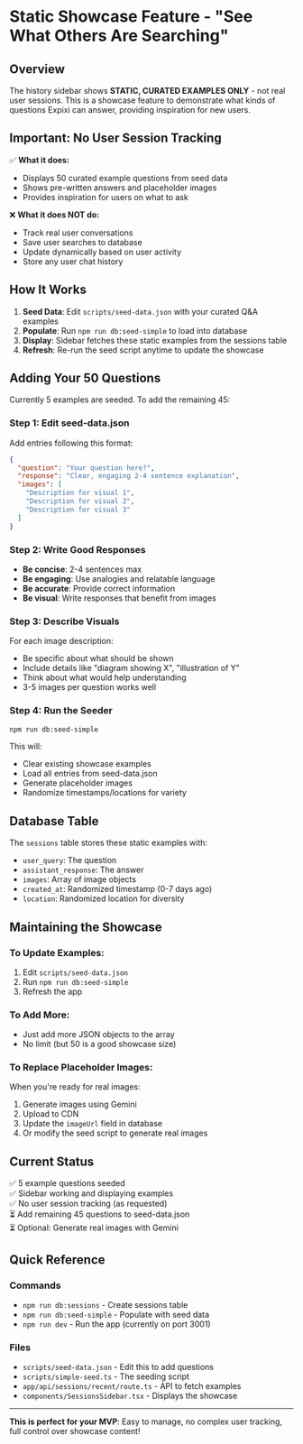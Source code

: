 # Static Showcase Feature - "See What Others Are Searching"

## Overview

The history sidebar shows **STATIC, CURATED EXAMPLES ONLY** - not real user sessions. This is a showcase feature to demonstrate what kinds of questions Expixi can answer, providing inspiration for new users.

## Important: No User Session Tracking

✅ **What it does:**
- Displays 50 curated example questions from seed data
- Shows pre-written answers and placeholder images
- Provides inspiration for users on what to ask

❌ **What it does NOT do:**
- Track real user conversations
- Save user searches to database
- Update dynamically based on user activity
- Store any user chat history

## How It Works

1. **Seed Data**: Edit `scripts/seed-data.json` with your curated Q&A examples
2. **Populate**: Run `npm run db:seed-simple` to load into database
3. **Display**: Sidebar fetches these static examples from the sessions table
4. **Refresh**: Re-run the seed script anytime to update the showcase

## Adding Your 50 Questions

Currently 5 examples are seeded. To add the remaining 45:

### Step 1: Edit seed-data.json

Add entries following this format:

```json
{
  "question": "Your question here?",
  "response": "Clear, engaging 2-4 sentence explanation",
  "images": [
    "Description for visual 1",
    "Description for visual 2",  
    "Description for visual 3"
  ]
}
```

### Step 2: Write Good Responses

- **Be concise**: 2-4 sentences max
- **Be engaging**: Use analogies and relatable language
- **Be accurate**: Provide correct information
- **Be visual**: Write responses that benefit from images

### Step 3: Describe Visuals

For each image description:
- Be specific about what should be shown
- Include details like "diagram showing X", "illustration of Y"
- Think about what would help understanding
- 3-5 images per question works well

### Step 4: Run the Seeder

```bash
npm run db:seed-simple
```

This will:
- Clear existing showcase examples
- Load all entries from seed-data.json
- Generate placeholder images
- Randomize timestamps/locations for variety

## Database Table

The `sessions` table stores these static examples with:
- `user_query`: The question
- `assistant_response`: The answer
- `images`: Array of image objects
- `created_at`: Randomized timestamp (0-7 days ago)
- `location`: Randomized location for diversity

## Maintaining the Showcase

### To Update Examples:
1. Edit `scripts/seed-data.json`
2. Run `npm run db:seed-simple`
3. Refresh the app

### To Add More:
- Just add more JSON objects to the array
- No limit (but 50 is a good showcase size)

### To Replace Placeholder Images:
When you're ready for real images:
1. Generate images using Gemini
2. Upload to CDN
3. Update the `imageUrl` field in database
4. Or modify the seed script to generate real images

## Current Status

✅ 5 example questions seeded  
✅ Sidebar working and displaying examples  
✅ No user session tracking (as requested)  
⏳ Add remaining 45 questions to seed-data.json  
⏳ Optional: Generate real images with Gemini  

## Quick Reference

### Commands
- `npm run db:sessions` - Create sessions table
- `npm run db:seed-simple` - Populate with seed data
- `npm run dev` - Run the app (currently on port 3001)

### Files
- `scripts/seed-data.json` - Edit this to add questions
- `scripts/simple-seed.ts` - The seeding script
- `app/api/sessions/recent/route.ts` - API to fetch examples
- `components/SessionsSidebar.tsx` - Displays the showcase

---

**This is perfect for your MVP**: Easy to manage, no complex user tracking, full control over showcase content!

